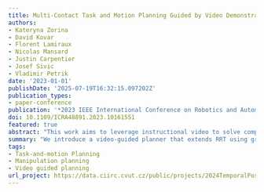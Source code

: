 ```yaml
---
title: Multi-Contact Task and Motion Planning Guided by Video Demonstration
authors:
- Kateryna Zorina
- David Kovar
- Florent Lamiraux
- Nicolas Mansard
- Justin Carpentier
- Josef Sivic
- Vladimir Petrik
date: '2023-01-01'
publishDate: '2025-07-19T16:32:15.097202Z'
publication_types:
- paper-conference
publication: '*2023 IEEE International Conference on Robotics and Automation (ICRA)*'
doi: 10.1109/ICRA48891.2023.10161551
featured: true
abstract: "This work aims to leverage instructional video to solve complex multi-step task-and-motion planning tasks in robotics. Towards this goal, we propose an extension of the well-established RRT planner, which simultaneously grows multiple trees around grasp and release states extracted from the guiding video. Our key novelty lies in combining contact states and 3D object poses extracted from the guiding video with a traditional planning algorithm that allows us to solve tasks with sequential dependencies, for example, if an object needs to be placed at a specific location to be grasped later. We also investigate the generalization capabilities of our approach to go beyond the scene depicted in the instructional video. To demonstrate the benefits of the proposed video-guided planning approach, we design a new benchmark with three challenging tasks: (i) 3D re-arrangement of multiple objects between a table and a shelf, (ii) multi-step transfer of an object through a tunnel, and (iii) transferring objects using a tray similar to a waiter transfers dishes. We demonstrate the effectiveness of our planning algorithm on several robots, including the Franka Emika Panda and the KUKA KMR iiwa. For a seamless transfer of the obtained plans to the real robot, we develop a trajectory refinement approach formulated as an OCP."
summary: "We introduce a video-guided planner that extends RRT using grasp and release states from instructional videos to solve complex, sequential tasks. Our method generalizes beyond the video scene and is validated on the real robot across three different tasks."
tags:
- Task-and-motion Planning
- Manipulation planning
- Video guided planning
url_project: https://data.ciirc.cvut.cz/public/projects/2024TemporalPose
---
```

